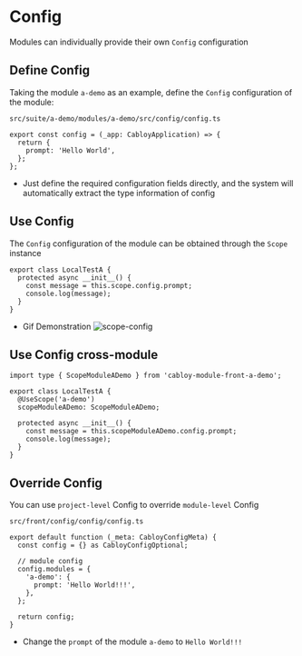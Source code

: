 # Config

Modules can individually provide their own `Config` configuration

## Define Config

Taking the module `a-demo` as an example, define the `Config` configuration of the module:

`src/suite/a-demo/modules/a-demo/src/config/config.ts`

```typescript{3}
export const config = (_app: CabloyApplication) => {
  return {
    prompt: 'Hello World',
  };
};
```

- Just define the required configuration fields directly, and the system will automatically extract the type information of config

## Use Config

The `Config` configuration of the module can be obtained through the `Scope` instance

```typescript{3-4}
export class LocalTestA {
  protected async __init__() {
    const message = this.scope.config.prompt;
    console.log(message);
  }
}
```

- Gif Demonstration
  ![scope-config](https://cabloy-1258265067.cos.ap-shanghai.myqcloud.com/image/scope-config.gif)

## Use Config cross-module

```typescript{1,4-5,8-9}
import type { ScopeModuleADemo } from 'cabloy-module-front-a-demo';

export class LocalTestA {
  @UseScope('a-demo')
  scopeModuleADemo: ScopeModuleADemo;

  protected async __init__() {
    const message = this.scopeModuleADemo.config.prompt;
    console.log(message);
  }
}
```

## Override Config

You can use `project-level` Config to override `module-level` Config

`src/front/config/config/config.ts`

```typescript{6-8}
export default function (_meta: CabloyConfigMeta) {
  const config = {} as CabloyConfigOptional;

  // module config
  config.modules = {
    'a-demo': {
      prompt: 'Hello World!!!',
    },
  };

  return config;
}
```

- Change the `prompt` of the module `a-demo` to `Hello World!!!`
